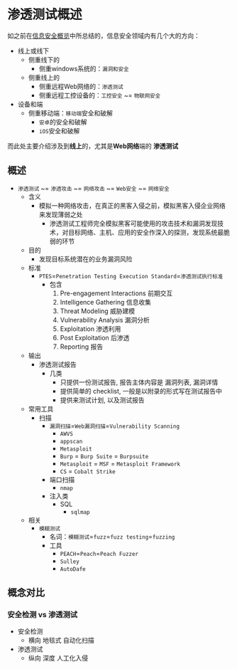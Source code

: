 # 渗透测试概述

如之前在[信息安全概览](https://book.crifan.com/books/information_security_overview/website/)中所总结的，信息安全领域内有几个大的方向：

* 线上或线下
  * 侧重线下的
    * 侧重windows系统的：`漏洞和安全`
  * 侧重线上的
    * 侧重远程Web网络的：`渗透测试`
    * 侧重远程工控设备的：`工控安全` ~= `物联网安全`
* 设备和端
  * 侧重移动端：`移动端`安全和破解
    * `安卓`的安全和破解
    * `iOS`安全和破解

而此处主要介绍涉及到**线上**的，尤其是**Web网络**端的 **渗透测试**

## 概述

* `渗透测试` ~= `渗透攻击` ~= `网络攻击` ~= `Web安全` ~= `网络安全`
  * 含义
    * 模拟一种网络攻击，在真正的黑客入侵之前，模拟黑客入侵企业网络来发现薄弱之处
      * 渗透测试工程师完全模拟黑客可能使用的攻击技术和漏洞发现技术，对目标网络、主机、应用的安全作深入的探测，发现系统最脆弱的环节
  * 目的
    * 发现目标系统潜在的业务漏洞风险
  * 标准
    * `PTES`=`Penetration Testing Execution Standard`=`渗透测试执行标准`
      * 包含
        1. Pre-engagement Interactions 前期交互
        2. Intelligence Gathering 信息收集
        3. Threat Modeling 威胁建模
        4. Vulnerability Analysis 漏洞分析
        5. Exploitation 渗透利用
        6. Post Exploitation 后渗透
        7. Reporting 报告
  * 输出
    * 渗透测试报告
      * 几类
        * 只提供一份测试报告, 报告主体内容是 漏洞列表, 漏洞详情
        * 提供简单的 checklist, 一般是以附录的形式写在测试报告中
        * 提供来测试计划, 以及测试报告
  * 常用工具
    * 扫描
      * `漏洞扫描`=`Web漏洞扫描`=`Vulnerability Scanning`
        * `AWVS`
        * `appscan`
        * `Metasploit`
        * `Burp` = `Burp Suite` = `Burpsuite`
        * `Metasploit` = `MSF` = `Metasploit Framework`
        * `CS` = `Cobalt Strike`
      * 端口扫描
        * `nmap`
      * 注入类
        * SQL
          * `sqlmap`
  * 相关
    * `模糊测试`
      * 名词：`模糊测试`=`fuzz`=`fuzz testing`=`fuzzing`
      * 工具
        * `PEACH`=`Peach`=`Peach Fuzzer`
        * `Sulley`
        * `AutoDafe`

## 概念对比

### 安全检测 vs 渗透测试

* 安全检测
  * 横向 地毯式 自动化扫描
* 渗透测试
  * 纵向 深度 人工化入侵
